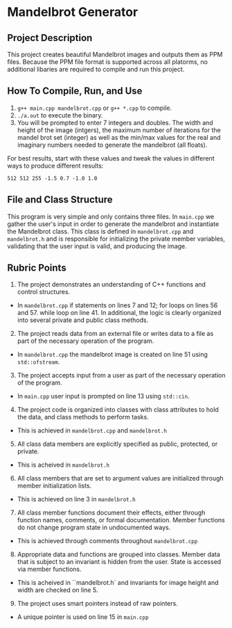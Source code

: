 # Mandelbrot Generator

## Project Description

This project creates beautiful Mandelbrot images and outputs them as PPM files. Because the PPM file format is supported across all platorms, no additional libaries are required to compile and run this project.

## How To Compile, Run, and Use

1. `g++ main.cpp mandelbrot.cpp` or `g++ *.cpp` to compile.
2. `./a.out` to execute the binary.
3. You will be prompted to enter 7 integers and doubles. The width and height of the image (intgers), the maximum number of iterations for the mandel brot set (integer) as well as the min/max values for the real and imaginary numbers needed to generate the mandelbrot (all floats).

For best results, start with these values and tweak the values in different ways to produce different results:

`512 512 255 -1.5 0.7 -1.0 1.0`

## File and Class Structure

This program is very simple and only contains three files. In `main.cpp` we gather the user's input in order to generate the mandelbrot and instantiate the Mandelbrot class. This class is defined in `mandelbrot.cpp` and `mandelbrot.h` and is responsible for initializing the private member variables, validating that the user input is valid, and producing the image.

## Rubric Points

1. The project demonstrates an understanding of C++ functions and control structures.

- In `mandelbrot.cpp` if statements on lines 7 and 12; for loops on lines 56 and 57. while loop on line 41. In additional, the logic is clearly organized into several private and public class methods.

2. The project reads data from an external file or writes data to a file as part of the necessary operation of the program.

- In `mandelbrot.cpp` the mandelbrot image is created on line 51 using `std::ofstream`.

3. The project accepts input from a user as part of the necessary operation of the program.

- In `main.cpp` user input is prompted on line 13 using `std::cin`.

4. The project code is organized into classes with class attributes to hold the data, and class methods to perform tasks.

- This is achieved in `mandelbrot.cpp` and `mandelbrot.h`

5. All class data members are explicitly specified as public, protected, or private.

- This is acheived in `mandelbrot.h`

6. All class members that are set to argument values are initialized through member initialization lists.

- This is achieved on line 3 in `mandelbrot.h`

7. All class member functions document their effects, either through function names, comments, or formal documentation. Member functions do not change program state in undocumented ways.

- This is achieved through comments throughout `mandelbrot.cpp`

8. Appropriate data and functions are grouped into classes. Member data that is subject to an invariant is hidden from the user. State is accessed via member functions.

- This is acheived in ``mandelbrot.h` and invariants for image height and width are checked on line 5.

9. The project uses smart pointers instead of raw pointers.

- A unique pointer is used on line 15 in `main.cpp`
